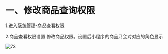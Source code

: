 # 一、修改商品查询权限

1.进入系统管理-商品查看权限

2.商品查看权限设置.修改商品权限。设置后小程序的商品只会对对应的角色显示

![73](http://tradeany-test.oss-cn-qingdao.aliyuncs.com/2020/10/12/MjAyMDEwMTIxMDEzNDA3Mw==.png)